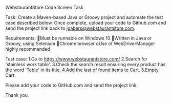 WebstaurantStore Code Screen Task

Task:
Create a Maven-based Java or Groovy project and automate the test case described below. Once complete, upload your code to Github.com and send the project link back to jgabers@webstaurantstore.com.

Requirements:
Must be runnable on Windows 10
Written in Java or Groovy, using Selenium
Chrome browser
oUse of WebDriverManager highly recommended

Test case:
1.Go to https://www.webstaurantstore.com/
2.Search for 'stainless work table'.
3.Check the search result ensuring every product has the word 'Table' in its title.
4.Add the last of found items to Cart.
5.Empty Cart.

Please add your code to GitHub.com and send the project link.

Thank you.

